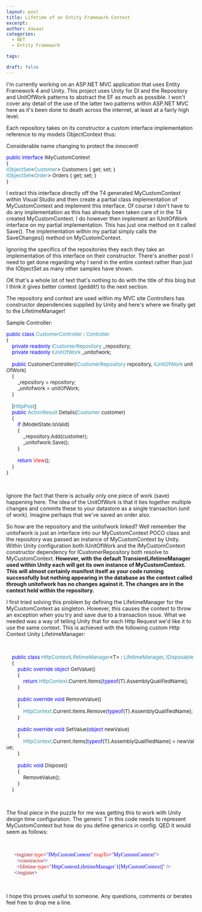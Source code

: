 ```yaml
---
layout: post
title: Lifetime of an Entity Framework Context
excerpt: 
author: daxaar
categories:
  - NET
  - Entity Framework

tags:

draft: false
---
```

<p>I'm currently working on an ASP.NET MVC application that uses Entity Framework 4 and Unity.  This project uses Unity for DI and the Repository and UnitOfWork patterns to abstract the EF as much as possible.  I won't cover any detail of the use of the latter two patterns within ASP.NET MVC here as it's been done to death across the internet, at least at a fairly high level.
</p><p>Each repository takes on its constructor a custom interface implementation reference to my models ObjectContext thus:
</p><p>Considerable name changing to protect the innocent!
</p><p><span style="font-size:10pt;"><span style="color:blue;">public</span>
			<span style="color:blue;">interface</span> IMyCustomContext<br />{<br />
			<span style="color:#2b91af;">IObjectSet</span>&lt;<span style="color:#2b91af;">Customer</span>&gt; Customers { get; set; }<br />
			<span style="color:#2b91af;">IObjectSet</span>&lt;<span style="color:#2b91af;">Order</span>&gt; Orders { get; set; }<br />}
</span></p><p>I extract this interface directly off the T4 generated MyCustomContext within Visual Studio and then create a partial class implementation of MyCustomContext and implement this interface.  Of course I don't have to do any implementation as this has already been taken care of in the T4 created MyCustomContext.  I do however then implement an IUnitOfWork interface on my partial implementation.  This has just one method on it called Save().  The implementation within my partial simply calls the SaveChanges() method on MyCustomContext.
</p><p>Ignoring the specifics of the repositories they each they take an implementation of this interface on their constructor.  There's another post I need to get done regarding why I send in the entire context rather than just the IObjectSet as many other samples have shown.
</p><p>OK that's a whole lot of text that's nothing to do with the title of this blog but I think it gives better context (geddit!) to the next section.
</p><p>The repository and context are used within my MVC site Controllers has constructor dependencies supplied by Unity and here's where we finally get to the LifetimeManager!
</p><p>Sample Controller:
</p><p><span style="font-size:10pt;"><span style="color:blue;">public class</span> <span style="color:#2b91af;">CustomerController</span> : <span style="color:#2b91af;">Controller</span><br />{<br />    <span style="color:blue;">private</span> <span style="color:blue;">readonly</span> <span style="color:#2b91af;">ICustomerRepository</span> _repository;<br />    <span style="color:blue;">private</span> <span style="color:blue;">readonly</span> <span style="color:#2b91af;">IUnitOfWork</span> _unitofwork;<br />
			<br />    <span style="color:blue;">public</span> CustomerController(<span style="color:#2b91af;">ICustomerRepository</span> repository, <span style="color:#2b91af;">IUnitOfWork</span> unitOfWork)<br />    {<br />        _repository = repository;<br />        _unitofwork = unitOfWork;<br />    }<br />
			<br />    [<span style="color:#2b91af;">HttpPost</span>]<br />    <span style="color:blue;">public</span> <span style="color:#2b91af;">ActionResult</span> Details(<span style="color:#2b91af;">Customer</span> customer)<br />    {<br />        <span style="color:blue;">if</span> (ModelState.IsValid)<br />        {<br />            _repository.Add(customer);<br />            _unitofwork.Save();<br />        }<br />
			<br />        <span style="color:blue;">return</span> <span style="color:red;">View</span>();<br />    }<br />}
</span></p><p>
 </p><p>Ignore the fact that there is actually only one piece of work (save) happening here.  The idea of the UnitOfWork is that it ties together multiple changes and commits these to your datastore as a single transaction (unit of work).  Imagine perhaps that we've saved an order also.
</p><p>So how are the repository and the unitofwork linked?  Well remember the unitofwork is just an interface into our MyCustomContext POCO class and the repository was passed an instance of MyCustomContext by Unity.  Within Unity configuration both IUnitOfWork and the IMyCustomContext constructor dependency for ICustomerRepository both resolve to MyCustomContext.  <strong>However, with the default TransientLifetimeManager used within Unity each will get its own instance of MyCustomContext.  This will almost certainly manifest itself as your code running successfully but nothing appearing in the database as the context called through unitofwork has no changes against it.  The changes are in the context held within the repository.
</strong></p><p>I first tried solving this problem by defining the LifetimeManager for the MyCustomContext as singleton.  However, this causes the context to throw an exception when you try and save due to a transaction issue.  What we needed was a way of telling Unity that for each Http Request we'd like it to use the same context.  This is achieved with the following custom Http Context Unity LifetimeManager:
</p><p>
 </p><p><span style="font-size:10pt;">    <span style="color:blue;">public</span> <span style="color:blue;">class</span> <span style="color:#2b91af;">HttpContextLifetimeManager</span>&lt;T&gt; : <span style="color:#2b91af;">LifetimeManager</span>, <span style="color:#2b91af;">IDisposable</span><br />    {<br />        <span style="color:blue;">public</span> <span style="color:blue;">override</span> <span style="color:blue;">object</span> GetValue()<br />        {<br />            <span style="color:blue;">return</span> <span style="color:#2b91af;">HttpContext</span>.Current.Items[<span style="color:blue;">typeof</span>(T).AssemblyQualifiedName];<br />        }<br />
			<br />        <span style="color:blue;">public</span> <span style="color:blue;">override</span> <span style="color:blue;">void</span> RemoveValue()<br />        {<br />            <span style="color:#2b91af;">HttpContext</span>.Current.Items.Remove(<span style="color:blue;">typeof</span>(T).AssemblyQualifiedName);<br />        }<br />
			<br />        <span style="color:blue;">public</span> <span style="color:blue;">override</span> <span style="color:blue;">void</span> SetValue(<span style="color:blue;">object</span> newValue)<br />        {<br />            <span style="color:#2b91af;">HttpContext</span>.Current.Items[<span style="color:blue;">typeof</span>(T).AssemblyQualifiedName] = newValue;<br />        }<br />
			<br />        <span style="color:blue;">public</span> <span style="color:blue;">void</span> Dispose()<br />        {<br />            RemoveValue();<br />        }<br />    }
</span></p><p>
 </p><p>The final piece in the puzzle for me was getting this to work with Unity design time configuration. The generic T in this code needs to represent MyCustomContext but how do you define generics in config.  QED it would seem as follows:
</p><p>
 </p><p><span style="color:blue;font-family:Consolas;">      &lt;<span style="color:#a31515;">register<span style="color:blue;"> <span style="color:red;">type<span style="color:blue;">=</span>"<span style="color:blue;">IMyCustomContext</span>"<span style="color:blue;"> <span style="color:red;">mapTo<span style="color:blue;">=</span>"<span style="color:blue;">MyCustomContext</span>"<span style="color:blue;">&gt;</span><br /><span style="color:blue;">        &lt;<span style="color:#a31515;">constructor<span style="color:blue;">/&gt;</span><br /><span style="color:blue;">        &lt;<span style="color:#a31515;">lifetime<span style="color:blue;"> <span style="color:red;">type<span style="color:blue;">=</span>"<span style="color:blue;">HttpContextLifetimeManager`1[MyCustomContext]</span>"<span style="color:blue;"> /&gt;</span><br /><span style="color:blue;">      &lt;/<span style="color:#a31515;">register<span style="color:blue;">&gt;</span>
															</span></span></span></span></span></span></span></span></span></span></span></span></span></span></p><p>
 </p><p>I hope this proves useful to someone.  Any questions, comments or berates feel free to drop me a line.</p>
